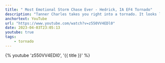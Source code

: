 ```yaml
---
title: " Most Emotional Storm Chase Ever - Hedrick, IA EF4 Tornado"
description: "Tanner Charles takes you right into a tornado. It looks like the movie Twister."
anchortext: YouTube
url: "https://www.youtube.com/watch?v=z550VV4EDl0"
date: 2023-04-03T23:05:13
youtube: true
tags:
    - tornado
---
```


{% youtube 'z550VV4EDl0', '{{ title }}' %}